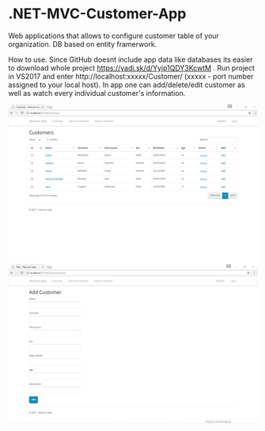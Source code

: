 # .NET-MVC-Customer-App
Web applications that allows to configure customer table of your organization.
DB based on entity framerwork.

How to use. Since GitHub doesnt include app data like databases its easier to download whole project https://yadi.sk/d/Yyjp1QDY3KcwtM . Run project in VS2017 and enter http://localhost:xxxxx/Customer/ (xxxxx - port number assigned to your local host).
In app one can add/delete/edit customer as well as watch every individual customer's information.



<p align="center">
<a href="url"><img src="https://github.com/PyArchitect/.NET-MVC-Customer-App/blob/master/NaviconScr1.png?raw=true" align="left"  ></a>
</p>
<p align="center">
<a href="url"><img src="https://github.com/PyArchitect/.NET-MVC-Customer-App/blob/master/NaviconScr2.png?raw=true" align="left" ></a>
</p>
